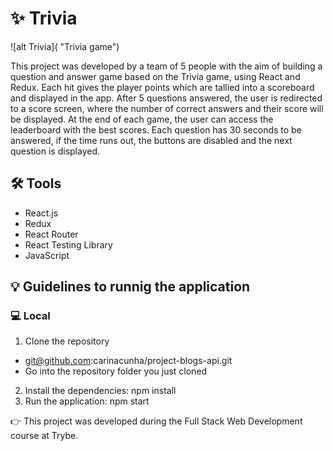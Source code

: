 # :sparkles: Trivia #

![alt Trivia]( "Trivia game")

This project was developed by a team of 5 people with the aim of building a question and answer game based on the Trivia game, using React and Redux. Each hit gives the player points which are tallied into a scoreboard and displayed in the app. After 5 questions answered, the user is redirected to a score screen, where the number of correct answers and their score will be displayed. At the end of each game, the user can access the leaderboard with the best scores. Each question has 30 seconds to be answered, if the time runs out, the buttons are disabled and the next question is displayed.


## 🛠 Tools ##
* React.js
* Redux
* React Router
* React Testing Library
* JavaScript

## :bulb: Guidelines to runnig the application ##

### :computer: Local ###
1. Clone the repository 
  - git@github.com:carinacunha/project-blogs-api.git
  - Go into the repository folder you just cloned
2. Install the dependencies: npm install
3. Run the application: npm start


:point_right: This project was developed during the Full Stack Web Development course at Trybe.
